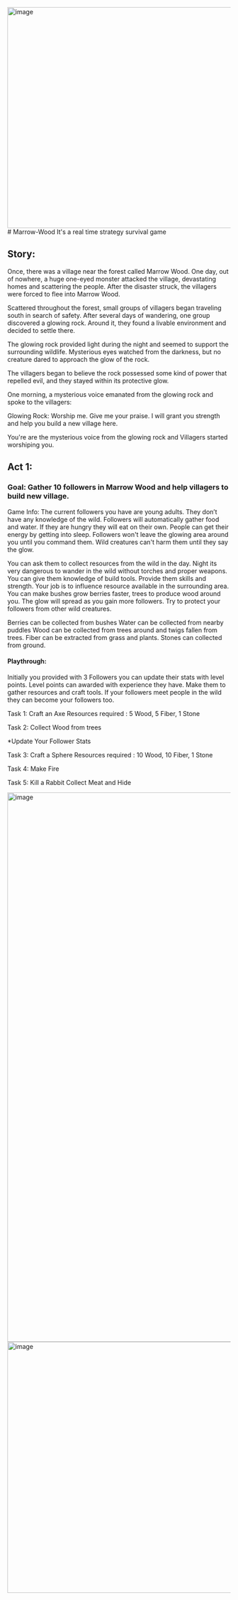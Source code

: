 <img width="1162" height="497" alt="image" src="https://github.com/user-attachments/assets/68ba9318-6be6-427c-8fb3-47e6e32dbf50" /># Marrow-Wood
It's a real time strategy survival game


## Story:
Once, there was a village near the forest called Marrow Wood. One day, out of nowhere, a huge one-eyed monster attacked the village, devastating homes and scattering the people. After the disaster struck, the villagers were forced to flee into Marrow Wood.

Scattered throughout the forest, small groups of villagers began traveling south in search of safety. After several days of wandering, one group discovered a glowing rock. Around it, they found a livable environment and decided to settle there.

The glowing rock provided light during the night and seemed to support the surrounding wildlife. Mysterious eyes watched from the darkness, but no creature dared to approach the glow of the rock.

The villagers began to believe the rock possessed some kind of power that repelled evil, and they stayed within its protective glow.

One morning, a mysterious voice emanated from the glowing rock and spoke to the villagers:

Glowing Rock: Worship me. Give me your praise. I will grant you strength and help you build a new village here.

You're are the mysterious voice from the glowing rock and Villagers started worshiping you.

## Act 1:

### Goal: Gather 10 followers in Marrow Wood and help villagers to build new village.


Game Info: 
The current followers you have are young adults. They don’t have any knowledge of the wild.
Followers will automatically gather food and water. If they are hungry they will eat on their own.
People can get their energy by getting into sleep.
Followers won't leave the glowing area around you until you command them.
Wild creatures can't harm them until they say the glow.

You can ask them to collect resources from the wild in the day. Night its very dangerous to wander in the wild without torches and proper weapons.
You can give them knowledge of build tools. Provide them skills and strength.
Your job is to influence resource available in the surrounding area. You can make bushes grow berries faster, trees to produce wood around you.
The glow will spread as you gain more followers. Try to protect your followers from other wild creatures.

Berries can be collected from bushes
Water can be collected from nearby puddles
Wood can be collected from trees around and twigs fallen from trees.
Fiber can be extracted from grass and plants.
Stones can collected from ground.

#### Playthrough:
Initially you provided with 3 Followers you can update their stats with level points.
Level points can awarded with experience they have.  Make them to gather resources and craft tools. If your followers meet people in the wild they can become your followers too.

Task 1: Craft an Axe
Resources required : 5 Wood, 5 Fiber, 1 Stone 

Task 2: Collect Wood from trees

*Update Your Follower Stats

Task 3: Craft a Sphere
Resources required : 10 Wood, 10 Fiber, 1 Stone 

Task 4: Make Fire

Task 5: Kill a Rabbit 
Collect Meat and Hide



<img width="895" height="1236" alt="image" src="https://github.com/user-attachments/assets/b1066c17-08f2-41c8-82af-7f52db75f4f5" />

<img width="894" height="565" alt="image" src="https://github.com/user-attachments/assets/beaf551d-f795-4cd6-ac02-789607d9e8ff" />

